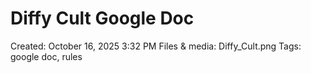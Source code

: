 # Diffy Cult Google Doc

Created: October 16, 2025 3:32 PM
Files & media: Diffy_Cult.png
Tags: google doc, rules